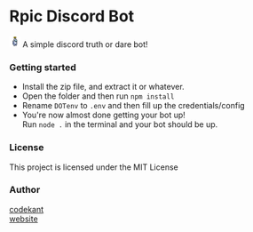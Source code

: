 # Rpic Discord Bot
<img src="https://raw.githubusercontent.com/codekant/rpic/master/src/raw/images/amogus.png" width="20" height="20"> A simple discord truth or dare bot!

### Getting started 
* Install the zip file, and extract it or whatever.
* Open the folder and then run 
```npm install```
* Rename `DOTenv` to `.env` and then fill up the credentials/config
* You're now almost done getting your bot up! <br> Run 
```node .``` in the terminal and your bot should be up.

### License
This project is licensed under the MIT License

### Author
[codekant](https://github.com/codekant) 
<br>
[website](https://kant.gq)

